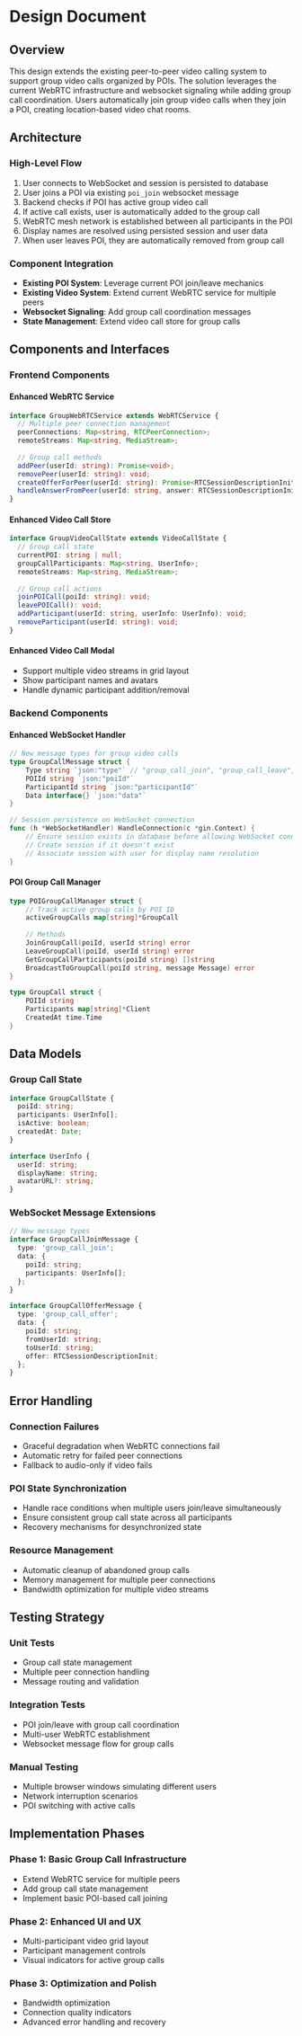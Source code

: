 # Design Document

## Overview

This design extends the existing peer-to-peer video calling system to support group video calls organized by POIs. The solution leverages the current WebRTC infrastructure and websocket signaling while adding group call coordination. Users automatically join group video calls when they join a POI, creating location-based video chat rooms.

## Architecture

### High-Level Flow
1. User connects to WebSocket and session is persisted to database
2. User joins a POI via existing `poi_join` websocket message
3. Backend checks if POI has active group video call
4. If active call exists, user is automatically added to the group call
5. WebRTC mesh network is established between all participants in the POI
6. Display names are resolved using persisted session and user data
7. When user leaves POI, they are automatically removed from group call

### Component Integration
- **Existing POI System**: Leverage current POI join/leave mechanics
- **Existing Video System**: Extend current WebRTC service for multiple peers
- **Websocket Signaling**: Add group call coordination messages
- **State Management**: Extend video call store for group calls

## Components and Interfaces

### Frontend Components

#### Enhanced WebRTC Service
```typescript
interface GroupWebRTCService extends WebRTCService {
  // Multiple peer connection management
  peerConnections: Map<string, RTCPeerConnection>;
  remoteStreams: Map<string, MediaStream>;
  
  // Group call methods
  addPeer(userId: string): Promise<void>;
  removePeer(userId: string): void;
  createOfferForPeer(userId: string): Promise<RTCSessionDescriptionInit>;
  handleAnswerFromPeer(userId: string, answer: RTCSessionDescriptionInit): Promise<void>;
}
```

#### Enhanced Video Call Store
```typescript
interface GroupVideoCallState extends VideoCallState {
  // Group call state
  currentPOI: string | null;
  groupCallParticipants: Map<string, UserInfo>;
  remoteStreams: Map<string, MediaStream>;
  
  // Group call actions
  joinPOICall(poiId: string): void;
  leavePOICall(): void;
  addParticipant(userId: string, userInfo: UserInfo): void;
  removeParticipant(userId: string): void;
}
```

#### Enhanced Video Call Modal
- Support multiple video streams in grid layout
- Show participant names and avatars
- Handle dynamic participant addition/removal

### Backend Components

#### Enhanced WebSocket Handler
```go
// New message types for group video calls
type GroupCallMessage struct {
    Type string `json:"type"` // "group_call_join", "group_call_leave", "group_call_offer", etc.
    POIId string `json:"poiId"`
    ParticipantId string `json:"participantId"`
    Data interface{} `json:"data"`
}

// Session persistence on WebSocket connection
func (h *WebSocketHandler) HandleConnection(c *gin.Context) {
    // Ensure session exists in database before allowing WebSocket connection
    // Create session if it doesn't exist
    // Associate session with user for display name resolution
}
```

#### POI Group Call Manager
```go
type POIGroupCallManager struct {
    // Track active group calls by POI ID
    activeGroupCalls map[string]*GroupCall
    
    // Methods
    JoinGroupCall(poiId, userId string) error
    LeaveGroupCall(poiId, userId string) error
    GetGroupCallParticipants(poiId string) []string
    BroadcastToGroupCall(poiId string, message Message) error
}

type GroupCall struct {
    POIId string
    Participants map[string]*Client
    CreatedAt time.Time
}
```

## Data Models

### Group Call State
```typescript
interface GroupCallState {
  poiId: string;
  participants: UserInfo[];
  isActive: boolean;
  createdAt: Date;
}

interface UserInfo {
  userId: string;
  displayName: string;
  avatarURL?: string;
}
```

### WebSocket Message Extensions
```typescript
// New message types
interface GroupCallJoinMessage {
  type: 'group_call_join';
  data: {
    poiId: string;
    participants: UserInfo[];
  };
}

interface GroupCallOfferMessage {
  type: 'group_call_offer';
  data: {
    poiId: string;
    fromUserId: string;
    toUserId: string;
    offer: RTCSessionDescriptionInit;
  };
}
```

## Error Handling

### Connection Failures
- Graceful degradation when WebRTC connections fail
- Automatic retry for failed peer connections
- Fallback to audio-only if video fails

### POI State Synchronization
- Handle race conditions when multiple users join/leave simultaneously
- Ensure consistent group call state across all participants
- Recovery mechanisms for desynchronized state

### Resource Management
- Automatic cleanup of abandoned group calls
- Memory management for multiple peer connections
- Bandwidth optimization for multiple video streams

## Testing Strategy

### Unit Tests
- Group call state management
- Multiple peer connection handling
- Message routing and validation

### Integration Tests
- POI join/leave with group call coordination
- Multi-user WebRTC establishment
- Websocket message flow for group calls

### Manual Testing
- Multiple browser windows simulating different users
- Network interruption scenarios
- POI switching with active calls

## Implementation Phases

### Phase 1: Basic Group Call Infrastructure
- Extend WebRTC service for multiple peers
- Add group call state management
- Implement basic POI-based call joining

### Phase 2: Enhanced UI and UX
- Multi-participant video grid layout
- Participant management controls
- Visual indicators for active group calls

### Phase 3: Optimization and Polish
- Bandwidth optimization
- Connection quality indicators
- Advanced error handling and recovery